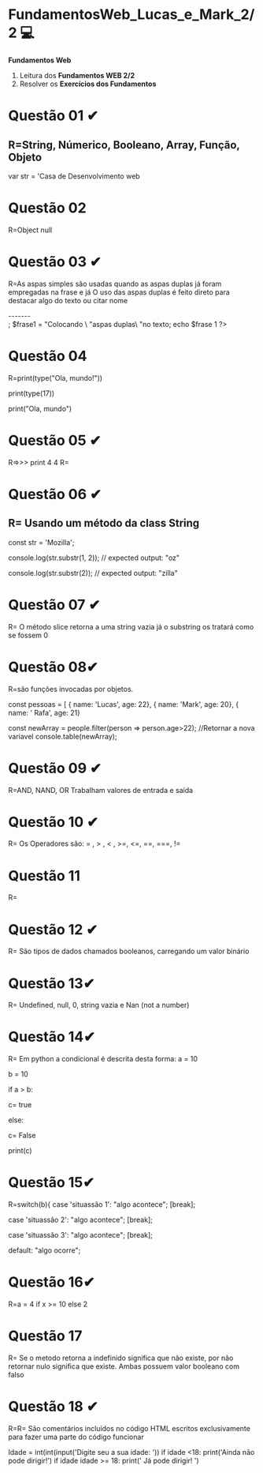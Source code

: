 # FundamentosWeb_Lucas_e_Mark_2/2 💻
**Fundamentos Web**
1. Leitura dos **Fundamentos WEB 2/2**
2. Resolver os **Exercícios dos Fundamentos** 

# Questão 01 ✔
R=String, Númerico, Booleano, Array, Função, Objeto
---------------------------------------------------
var str = 'Casa de Desenvolvimento web
# Questão 02
R=Object null
# Questão 03 ✔
R=As aspas simples são usadas quando as aspas duplas já foram empregadas na frase e já
 O uso das aspas duplas é feito direto para destacar algo do texto ou citar nome 
 

<?php
 $palavra = 'Mundo';
 $frase 'Olá $palavra !';
 ?>
 
 <?php
 $frase = "Meu nome é Lucas Leão";
 echo "<br>-------</br>;
 $frase1 = "Colocando \ "aspas duplas\ "no texto;
 echo $frase 1
 ?>
 
# Questão 04
R=print(type("Ola, mundo!"))

print(type(17))

print("Ola, mundo")

# Questão 05 ✔
R=>>> print 4
4
R= <?php
echo "Olá Mundo";
?>

# Questão 06 ✔
R= Usando um método da **class** String 
---------------------------------------
const str = 'Mozilla';

console.log(str.substr(1, 2));
// expected output: "oz"

console.log(str.substr(2));
// expected output: "zilla"
# Questão 07 ✔
R= O método slice retorna a uma string vazia já o  substring os tratará como se fossem 0
# Questão 08✔
R=são funções invocadas por objetos.


const pessoas = [
{ name: 'Lucas', age: 22},
{ name: 'Mark', age: 20},
{ name: ' Rafa', age: 21}


const newArray = people.filter(person => person.age>22);
//Retornar a nova variavel
console.table(newArray);

# Questão 09 ✔
R=AND, NAND, OR
Trabalham valores de entrada e saída
# Questão 10 ✔
R= Os Operadores são: = , > , < , >=, <=, ==, ===, != 
# Questão 11
R=
# Questão 12 ✔
R= São tipos de dados chamados booleanos, carregando um valor binário
# Questão 13✔
R= Undefined, null, 0, string vazia e Nan (not a number)
# Questão 14✔
R= Em python a condicional é descrita desta forma:
a = 10

b = 10

if a > b:

c= true

else:

c= False

print(c)

# Questão 15✔
R=switch(b){
case 'situassão 1':
"algo acontece";
[break];

case 'situassão 2':
"algo acontece";
[break];

case 'situassão 3':
"algo acontece";
[break];

default:
"algo ocorre";
# Questão 16✔
R=a = 4 if x >= 10 else 2
# Questão 17
R= Se o metodo retorna a indefinido significa que não existe, por não retornar nulo significa que existe. Ambas possuem valor booleano com falso
# Questão 18 ✔
R=R= São comentários incluídos no código HTML escritos exclusivamente para fazer uma parte do código funcionar

Idade = int(int(input('Digite seu a sua idade: '))
if idade <18:
  print('Ainda não pode dirigir!') 
  if idade idade >= 18:
  print(' Já pode dirigir! ') 
